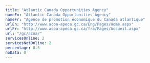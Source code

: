 ```yaml
---
title: "Atlantic Canada Opportunities Agency"
nameEn: "Atlantic Canada Opportunities Agency"
nameFr: "Agence de promotion économique du Canada atlantique"
urlEn: "http://www.acoa-apeca.gc.ca/Eng/Pages/Home.aspx"
urlFr: "http://www.acoa-apeca.gc.ca/fra/Pages/Accueil.aspx"
url: "/gc/acoa/"
servicesOnline: 2
servicesNotOnline: 2
percentage: 0.5
noData: 0
---
```

